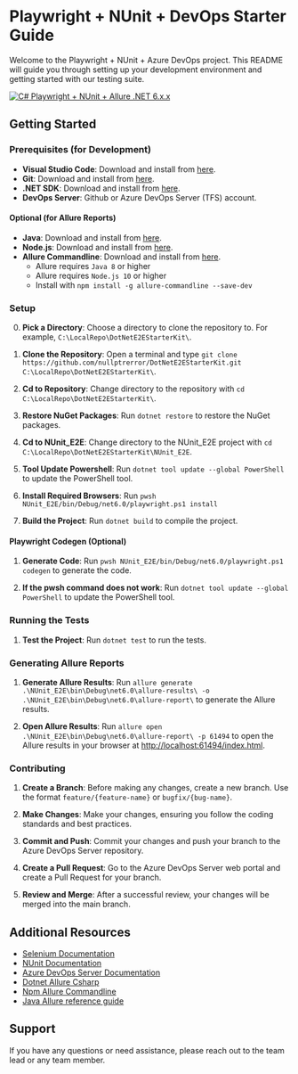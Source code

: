 # Playwright + NUnit + DevOps Starter Guide

Welcome to the Playwright + NUnit + Azure DevOps project.
This README will guide you through setting up your development environment and getting started with our testing suite.

[![C# Playwright + NUnit + Allure .NET 6.x.x](https://github.com/nullptrerror/DotNetE2EStarterKit/actions/workflows/dotnet.yml/badge.svg)](https://github.com/nullptrerror/DotNetE2EStarterKit/actions/workflows/dotnet.yml)

## Getting Started

### Prerequisites (for Development)

- **Visual Studio Code**: Download and install from [here](https://code.visualstudio.com/).
- **Git**: Download and install from [here](https://git-scm.com/).
- **.NET SDK**: Download and install from [here](https://dotnet.microsoft.com/download).
- **DevOps Server**: Github or Azure DevOps Server (TFS) account.

#### Optional (for Allure Reports)

- **Java**: Download and install from [here](https://www.java.com/en/download/).
- **Node.js**: Download and install from [here](https://nodejs.org/en/).
- **Allure Commandline**: Download and install from [here](https://www.npmjs.com/package/allure-commandline).
  - Allure requires `Java 8` or higher
  - Allure requires `Node.js 10` or higher
  - Install with `npm install -g allure-commandline --save-dev`

### Setup

0. **Pick a Directory**: Choose a directory to clone the repository to. For example, `C:\LocalRepo\DotNetE2EStarterKit\`.

1. **Clone the Repository**: Open a terminal and type `git clone https://github.com/nullptrerror/DotNetE2EStarterKit.git C:\LocalRepo\DotNetE2EStarterKit\`.

2. **Cd to Repository**: Change directory to the repository with `cd C:\LocalRepo\DotNetE2EStarterKit\`.

3. **Restore NuGet Packages**: Run `dotnet restore` to restore the NuGet packages.

4. **Cd to NUnit_E2E**: Change directory to the NUnit_E2E project with `cd C:\LocalRepo\DotNetE2EStarterKit\NUnit_E2E`.

5. **Tool Update Powershell**: Run `dotnet tool update --global PowerShell` to update the PowerShell tool.

6. **Install Required Browsers**: Run `pwsh NUnit_E2E/bin/Debug/net6.0/playwright.ps1 install`

7. **Build the Project**: Run `dotnet build` to compile the project.

#### Playwright Codegen (Optional)

1. **Generate Code**: Run `pwsh NUnit_E2E/bin/Debug/net6.0/playwright.ps1 codegen` to generate the code.

2. **If the pwsh command does not work**: Run `dotnet tool update --global PowerShell` to update the PowerShell tool.

### Running the Tests

1. **Test the Project**: Run `dotnet test` to run the tests.

### Generating Allure Reports

1. **Generate Allure Results**: Run `allure generate .\NUnit_E2E\bin\Debug\net6.0\allure-results\ -o .\NUnit_E2E\bin\Debug\net6.0\allure-report\` to generate the Allure results.

2. **Open Allure Results**: Run `allure open .\NUnit_E2E\bin\Debug\net6.0\allure-report\ -p 61494` to open the Allure results in your browser at <http://localhost:61494/index.html>.

### Contributing

1. **Create a Branch**: Before making any changes, create a new branch. Use the format `feature/{feature-name}` or `bugfix/{bug-name}`.

2. **Make Changes**: Make your changes, ensuring you follow the coding standards and best practices.

3. **Commit and Push**: Commit your changes and push your branch to the Azure DevOps Server repository.

4. **Create a Pull Request**: Go to the Azure DevOps Server web portal and create a Pull Request for your branch.

5. **Review and Merge**: After a successful review, your changes will be merged into the main branch.

## Additional Resources

- [Selenium Documentation](https://www.selenium.dev/documentation/en/)
- [NUnit Documentation](https://docs.nunit.org/)
- [Azure DevOps Server Documentation](https://learn.microsoft.com/en-us/azure/devops/server/admin/setup-overview?view=azure-devops)
- [Dotnet Allure Csharp](https://github.com/allure-framework/allure-csharp/tree/main/Allure.NUnit.Examples)
- [Npm Allure Commandline](https://github.com/allure-framework/allure-npm)
- [Java Allure reference guide](https://docs.qameta.io/allure/#_commandline)

## Support

If you have any questions or need assistance, please reach out to the team lead or any team member.
